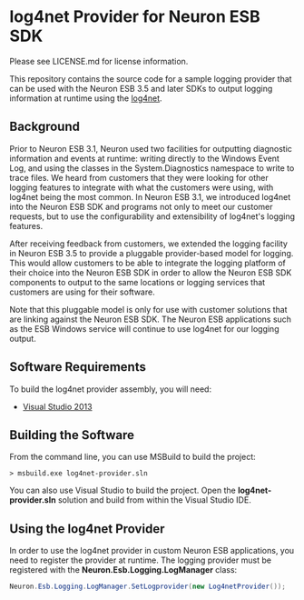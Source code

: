 log4net Provider for Neuron ESB SDK
===================================
Please see LICENSE.md for license information.

This repository contains the source code for a sample logging provider
that can be used with the Neuron ESB 3.5 and later SDKs to output
logging information at runtime using the [log4net](http://logging.apache.org/log4net).

Background
----------
Prior to Neuron ESB 3.1, Neuron used two facilities for outputting
diagnostic information and events at runtime: writing directly to the
Windows Event Log, and using the classes in the System.Diagnostics
namespace to write to trace files. We heard from customers that they
were looking for other logging features to integrate with what the
customers were using, with log4net being the most common. In Neuron ESB
3.1, we introduced log4net into the Neuron ESB SDK and programs not
only to meet our customer requests, but to use the configurability and
extensibility of log4net's logging features.

After receiving feedback from customers, we extended the logging
facility in Neuron ESB 3.5 to provide a pluggable provider-based model
for logging. This would allow customers to be able to integrate the
logging platform of their choice into the Neuron ESB SDK in order to
allow the Neuron ESB SDK components to output to the same locations or
logging services that customers are using for their software.

Note that this pluggable model is only for use with customer solutions
that are linking against the Neuron ESB SDK. The Neuron ESB
applications such as the ESB Windows service will continue to use
log4net for our logging output.

Software Requirements
---------------------
To build the log4net provider assembly, you will need:

* [Visual Studio 2013](http://www.visualstudio.com)

Building the Software
---------------------
From the command line, you can use MSBuild to build the project:

    > msbuild.exe log4net-provider.sln

You can also use Visual Studio to build the project. Open the
**log4net-provider.sln** solution and build from within the Visual
Studio IDE.

Using the log4net Provider
--------------------------
In order to use the log4net provider in custom Neuron ESB applications,
you need to register the provider at runtime. The logging provider must
be registered with the **Neuron.Esb.Logging.LogManager** class:

```csharp
Neuron.Esb.Logging.LogManager.SetLogprovider(new Log4netProvider());
```
